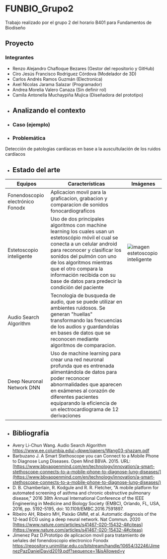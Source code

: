 # FUNBIO_Grupo2
Trabajo realizado por el grupo 2 del horario B401 para Fundamentos de Biodiseño

## Proyecto

### Integrantes
* Renzo Alejandro Chafloque Bezares (Gestor del repositorio y GitHub)
* Ciro Jesús Francisco Rodriguez Córdova (Modelador de 3D)
* Carlos Andrés Ramos Guzmán (Electronica)
* Axel Nicolas Jarama Salazar (Programador)
* Andrea Morelia Valero Canaza (Sin definir rol)
* Camila Antonella Muchaypiña Mujica (Diseñadora del prototipo)

- ## Analizando el contexto
- ### Caso (ejemplo)
- ### Problemática
Detección de patologías cardíacas en base a la auscultulación de los ruidos cardíacos
- ## Estado del arte
| Equipos | Características | Imágenes |
|------------|-----------------|-------------|
| Fonendoscopio electrónico Fonodx | Aplicacion movil para la graficacion, grabacion y comparacion de sonidos fonocardiograficos  
| Estetoscopio inteligente| Uso de dos principales algoritmos con machine learning los cuales usan un estetoscópio móvil el cual se conecta a un celular android para reconocer y clasificar los sonidos del pulmón con uno de los algoritmos mientras que el otro compara la información recibida con su base de datos para predecir la condición del paciente| ![imagen estetoscopio inteligente](https://www.bbvaopenmind.com/wp-content/uploads/2015/08/BBVA-OpenMind-estetoscopio-inteligente-MIT.ppal_-1-1.jpg)|
| Audio Search Algorithm | Tecnologia de busqueda de audio, que se puede utilizar en ambientes ruidosos. Se generan "huellas" transformando las frecuencias de los audios y guardandolas en bases de datos que se reconocen mediante algoritmos de comparacion. 
|Deep Neuronal Network DNN|Uso de machine learning para crear una red neuronal profunda que es entrenada alimentándola de datos para poder reconocer abnormalidades que aparecen en exámenes al corazón de diferentes pacientes equiparando la eficiencia de un electrocardiograma de 12 derivaciones| |
- ## Bibliografía
-  Avery Li-Chun Wang. Audio Search Algorithm https://www.ee.columbia.edu/~dpwe/papers/Wang03-shazam.pdf
-  Barbuzano J. A Smart Stethoscope you can Connect to a Mobile Phone to Diagnose Lung Diseases. Open Mind BBVA. 2015. URL: [https://www.bbvaopenmind.com/en/technology/innovation/a-smart-stethoscope-connects-to-a-mobile-phone-to-diagnose-lung-diseases/](https://www.bbvaopenmind.com/en/technology/innovation/a-smart-stethoscope-connects-to-a-mobile-phone-to-diagnose-lung-diseases/)
- D. B. Chamberlain, R. Kodgule and R. R. Fletcher, "A mobile platform for automated screening of asthma and chronic obstructive pulmonary disease," 2016 38th Annual International Conference of the IEEE Engineering in Medicine and Biology Society (EMBC), Orlando, FL, USA, 2016, pp. 5192-5195, doi: 10.1109/EMBC.2016.7591897.
- Ribeiro AH, Ribeiro MH, Paixão GMM, et al. Automatic diagnosis of the 12-lead ECG using a deep neural network. Nat Commun. 2020 [https://www.nature.com/articles/s41467-020-15432-4#citeas](https://www.nature.com/articles/s41467-020-15432-4#citeas)
- Jimenez Paz D.Prototipo de aplicacion movil para tratamiento de señales del fonendoscopio electronico Fonodx https://repository.unimilitar.edu.co/bitstream/handle/10654/32246/JimenezPazDanielDavid2019.pdf?sequence=1&isAllowed=y
